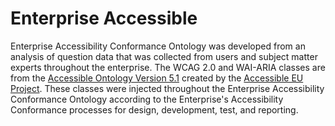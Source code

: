 # Enterprise Accessible
Enterprise Accessibility Conformance Ontology was developed from an analysis of question data that was collected from users and subject matter experts throughout the enterprise. The WCAG 2.0 and WAI-ARIA classes are from the [Accessible Ontology Version 5.1](ftp://ftp.iti.gr/pub/incoming/AccessibleOntologyVersion5.1.zip) created by the [Accessible EU Project](http://www.accessible-eu.org/index.php/ontology.html). These classes were injected throughout the Enterprise Accessibility Conformance Ontology according to the Enterprise's Accessibility Conformance processes for design, development,  test, and reporting. 
